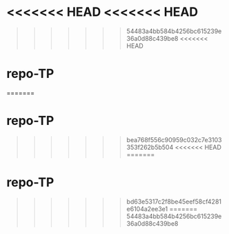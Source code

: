 <<<<<<< HEAD
<<<<<<< HEAD
=======
>>>>>>> 54483a4bb584b4256bc615239e36a0d88c439be8
<<<<<<< HEAD
# repo-TP
=======
# repo-TP
>>>>>>> bea768f556c90959c032c7e3103353f262b5b504
<<<<<<< HEAD
=======
# repo-TP
>>>>>>> bd63e5317c2f8be45eef58cf4281e6104a2ee3e1
=======
>>>>>>> 54483a4bb584b4256bc615239e36a0d88c439be8
